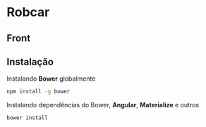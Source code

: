 # Robcar
## Front

## Instalação

Instalando **Bower** globalmente

```bash
npm install -g bower
```

Instalando dependências do Bower, **Angular**, **Materialize** e outros

```bash
bower install
```
